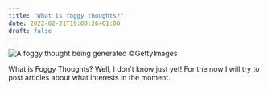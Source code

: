 ```yaml
---
title: "What is foggy thoughts?"
date: 2022-02-21T19:00:26+01:00
draft: false
---
```


![A foggy thought being generated ©GettyImages](/images/brainfog2.jpg)

What is Foggy Thoughts? Well, I don't know just yet! For the now I will try to post articles about what interests in the moment.
